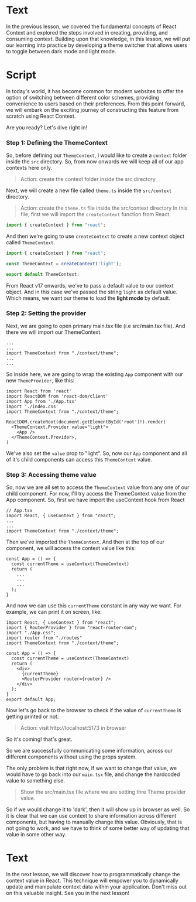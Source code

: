 # Text
In the previous lesson, we covered the fundamental concepts of React Context and explored the steps involved in creating, providing, and consuming context. Building upon that knowledge, in this lesson, we will put our learning into practice by developing a theme switcher that allows users to toggle between dark mode and light mode.

# Script

In today's world, it has become common for modern websites to offer the option of switching between different color schemes, providing convenience to users based on their preferences. From this point forward, we will embark on the exciting journey of constructing this feature from scratch using React Context.

Are you ready? Let's dive right in!

### Step 1: Defining the ThemeContext
So, before defining our `ThemeContext`, I would like to create a `context` folder inside the `src` directory. So, from now onwards we will keep all of our app contexts here only. 
> Action: create the context folder inside the src directory

Next, we will create a new file called `theme.ts` inside the `src/context` directory.
> Action: create the `theme.ts` file inside the src/context directory
In this file, first we will import the `createContext` function from React.
```ts
import { createContext } from "react";
```

And then we're going to use `createContext` to create a new context object called `ThemeContext`.
```ts
import { createContext } from "react";

const ThemeContext = createContext('light');

export default ThemeContext;
```
From React v17 onwards, we've to pass a default value to our context object. And in this case we've passed the string `light` as default value. Which means, we want our theme to load the **light mode** by default.

### Step 2: Setting the provider
Next, we are going to open primary main.tsx file (i.e src/main.tsx file). And there we will import our ThemeContext.
```tsx
...
...
import ThemeContext from "./context/theme";
...
...
```
So inside here, we are going to wrap the existing `App` component with our new `ThemeProvider`, like this:
```tsx
import React from 'react'
import ReactDOM from 'react-dom/client'
import App from './App.tsx'
import './index.css'
import ThemeContext from "./context/theme";

ReactDOM.createRoot(document.getElementById('root')!).render(
  <ThemeContext.Provider value="light">
    <App />
  </ThemeContext.Provider>,
)

```
We've also set the `value` prop to "light". So, now our `App` component and all of it's child components can access this `ThemeContext` value.

### Step 3: Accessing theme value
So, now we are all set to access the `ThemeContext` value from any one of our child component. For now, I'll try access the ThemeContext value from the App component. So, first we have import the useContext hook from React
```tsx
// App.tsx
import React, { useContext } from "react";
...
...
import ThemeContext from "./context/theme";
```

Then we've imported the `ThemeContext`. And then at the top of our component, we will access the context value like this:
```tsx
const App = () => {
  const currentTheme = useContext(ThemeContext)
  return (
    ...
    ...
    ...
  );
}
```

And now we can use this `currentTheme` constant in any way we want. For example, we can print it on screen, like:
```tsx
import React, { useContext } from "react";
import { RouterProvider } from "react-router-dom";
import "./App.css";
import router from "./routes"
import ThemeContext from "./context/theme";

const App = () => {
  const currentTheme = useContext(ThemeContext)
  return (
    <div>
      {currentTheme}
      <RouterProvider router={router} />
    </div>
  );
}
export default App;
```

Now let's go back to the browser to check if the value of `currentTheme` is getting printed or not.
> Action: visit http://localhost:5173 in browser

So it's coming! that's great.

So we are successfully communicating some information, across our different components without using the props system.

The only problem is that right now, if we want to change that value, we would have to go back into our `main.tsx` file, and change the hardcoded value to something else.
> Show the src/main.tsx file where we are setting thre Theme provider value.

So if we would change it to 'dark', then it will show up in browser as well. So it is clear that we can use context to share information across different components, but having to manually change this value.
Obviously, that is not going to work, and we have to think of some better way of updating that value in some other way.

# Text
In the next lesson, we will discover how to programmatically change the context value in React. This technique will empower you to dynamically update and manipulate context data within your application. Don't miss out on this valuable insight. See you in the next lesson!